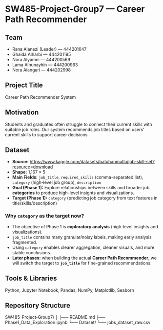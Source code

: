 # SW485-Project-Group7 — Career Path Recommender

## Team
- Rana Alanezi (Leader) — 444201047
- Ghaida Alharbi — 444201195
- Nora Alyamni — 444200569
- Lama Alhunayhin — 444200963
- Nora Alangari — 444202998

## Project Title
Career Path Recommender System

## Motivation
Students and graduates often struggle to connect their current skills with suitable job roles.
Our system recommends job titles based on users' current skills to support career decisions.

## Dataset
- **Source:** https://www.kaggle.com/datasets/batuhanmutlu/job-skill-set?resource=download
- **Shape:** 1,167 × 5
- **Main Fields:** `job_title`, `required_skills` (comma-separated list), `category` (high-level job group), `description`
- **Goal (Phase 1):** Explore relationships between skills and broader job **categories** to produce high-level insights and visualizations.
- **Target (Phase 1):** `category` (predicting job category from text features in title/skills/description)

### Why `category` as the target now?
- The objective of Phase 1 is **exploratory analysis** (high-level insights and visualizations).
- `job_title` contains many granular/noisy labels, making early analysis fragmented.
- Using `category` enables clearer aggregation, cleaner visuals, and more stable conclusions.
- **Later phases:** when building the actual **Career Path Recommender**, we will switch the target to **`job_title`** for fine-grained recommendations.

## Tools & Libraries
Python, Jupyter Notebook, Pandas, NumPy, Matplotlib, Seaborn

## Repository Structure

SW485-Project-Group7/
│
├── README.md
├── Phase1_Data_Exploration.ipynb
└── Dataset/
    └── jobs_dataset_raw.csv

